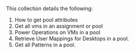This collection details the following:

1. How to get pool attributes
2. Get all vms in an assignment or pool
3. Power Operations on VMs in a pool
4. Retrieve User Mappings for Desktops in a pool.
5. Get all Patterns in a pool.